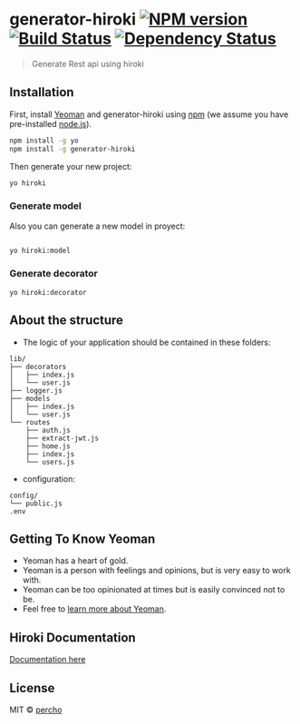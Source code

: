 # generator-hiroki [![NPM version][npm-image]][npm-url] [![Build Status][travis-image]][travis-url] [![Dependency Status][daviddm-image]][daviddm-url]
> Generate Rest api using hiroki

## Installation

First, install [Yeoman](http://yeoman.io) and generator-hiroki using [npm](https://www.npmjs.com/) (we assume you have pre-installed [node.js](https://nodejs.org/)).

```bash
npm install -g yo
npm install -g generator-hiroki
```

Then generate your new project:

```bash
yo hiroki
```
### Generate model
Also you can generate a new model in proyect:
```bash

yo hiroki:model
```
### Generate decorator
```
yo hiroki:decorator
```

## About the structure

* The logic of your application should be contained in these folders:
```
lib/
├── decorators
│   ├── index.js
│   └── user.js
├── logger.js
├── models
│   ├── index.js
│   └── user.js
└── routes
    ├── auth.js
    ├── extract-jwt.js
    ├── home.js
    ├── index.js
    └── users.js
```
* configuration:
```
config/
└── public.js
.env
```


## Getting To Know Yeoman

 * Yeoman has a heart of gold.
 * Yeoman is a person with feelings and opinions, but is very easy to work with.
 * Yeoman can be too opinionated at times but is easily convinced not to be.
 * Feel free to [learn more about Yeoman](http://yeoman.io/).
## Hiroki Documentation
[Documentation here](https://ivanhuay.github.io/hiroki/)

## License

MIT © [percho]()


[npm-image]: https://badge.fury.io/js/generator-hiroki.svg
[npm-url]: https://npmjs.org/package/generator-hiroki
[travis-image]: https://travis-ci.org/ivanhuay/generator-hiroki.svg?branch=master
[travis-url]: https://travis-ci.org/ivanhuay/generator-hiroki
[daviddm-image]: https://david-dm.org/ivanhuay/generator-hiroki.svg?theme=shields.io
[daviddm-url]: https://david-dm.org/ivanhuay/generator-hiroki
